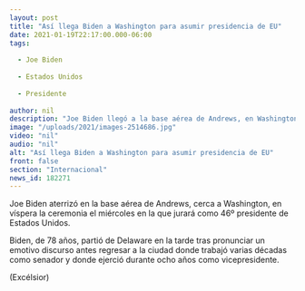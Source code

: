 ```yaml
---
layout: post
title: "Así llega Biden a Washington para asumir presidencia de EU"
date: 2021-01-19T22:17:00.000-06:00
tags:
  
  - Joe Biden
  
  - Estados Unidos
  
  - Presidente
  
author: nil
description: "Joe Biden llegó a la base aérea de Andrews, en Washington, para la ceremonia de juramento como presidente 46° de Estados Unidos."
image: "/uploads/2021/images-2514686.jpg"
video: "nil"
audio: "nil"
alt: "Así llega Biden a Washington para asumir presidencia de EU"
front: false
section: "Internacional"
news_id: 182271
---
```


Joe Biden aterrizó en la base aérea de Andrews, cerca a Washington, en víspera la ceremonia el miércoles en la que jurará como 46º presidente de Estados Unidos.

Biden, de 78 años, partió de Delaware en la tarde tras pronunciar un emotivo discurso antes regresar a la ciudad donde trabajó varias décadas como senador y donde ejerció durante ocho años como vicepresidente. 

(Excélsior)